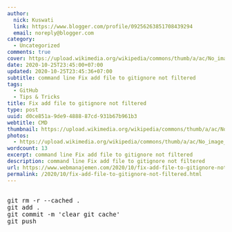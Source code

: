 ```yaml
---
author:
  nick: Kuswati
  link: https://www.blogger.com/profile/09256263851708439294
  email: noreply@blogger.com
category:
  - Uncategorized
comments: true
cover: https://upload.wikimedia.org/wikipedia/commons/thumb/a/ac/No_image_available.svg/2048px-No_image_available.svg.png
date: 2020-10-25T23:45:00+07:00
updated: 2020-10-25T23:45:36+07:00
subtitle: command line Fix add file to gitignore not filtered
tags:
  - GitHub
  - Tips & Tricks
title: Fix add file to gitignore not filtered
type: post
uuid: d0ce851a-9de9-4888-87cd-931b67b961b3
webtitle: CMD
thumbnail: https://upload.wikimedia.org/wikipedia/commons/thumb/a/ac/No_image_available.svg/2048px-No_image_available.svg.png
photos:
  - https://upload.wikimedia.org/wikipedia/commons/thumb/a/ac/No_image_available.svg/2048px-No_image_available.svg.png
wordcount: 13
excerpt: command line Fix add file to gitignore not filtered
description: command line Fix add file to gitignore not filtered
url: https://www.webmanajemen.com/2020/10/fix-add-file-to-gitignore-not-filtered.html
permalink: /2020/10/fix-add-file-to-gitignore-not-filtered.html
---
```


<pre><br>git rm -r --cached .<br>git add .<br>git commit -m 'clear git cache'<br>git push<br></pre>